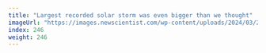 ```yaml
---
title: "Largest recorded solar storm was even bigger than we thought"
imageUrl: "https://images.newscientist.com/wp-content/uploads/2024/03/21125028/SEI_196726839.jpg?width=788"
index: 246
weight: 246
---
```

